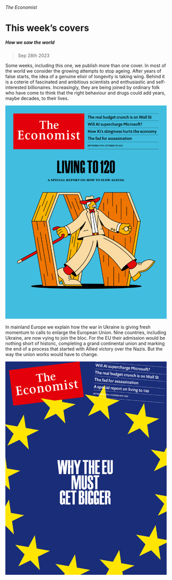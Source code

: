 ###### The Economist

# This week’s covers 

##### How we saw the world 

> Sep 28th 2023 

Some weeks, including this one, we publish more than one cover. In most of the world we consider the growing attempts to stop ageing. After years of false starts, the idea of a genuine elixir of longevity is taking wing. Behind it is a coterie of fascinated and ambitious scientists and enthusiastic and self-interested billionaires. Increasingly, they are being joined by ordinary folk who have come to think that the right behaviour and drugs could add years, maybe decades, to their lives.

![image](images/20230930_DE_US.jpg) 


 

 


In mainland Europe we explain how the war in Ukraine is giving fresh momentum to calls to enlarge the European Union. Nine countries, including Ukraine, are now vying to join the bloc. For the EU their admission would be nothing short of historic, completing a grand continental union and marking the end of a process that started with Allied victory over the Nazis. But the way the union works would have to change. 

![image](images/20230930_DE_EU.jpg) 



 


